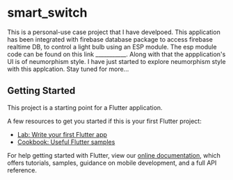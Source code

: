 # smart_switch
This is a personal-use case project that I have develpoed. This application has been integrated with firebase database package to access firebase realtime DB, to control a light bulb using an ESP module. The esp module code can be found on this link ___________. Along with that the appplication's UI is of neumorphism style. I have just started to explore neumorphism style with this applcation. Stay tuned for more...

## Getting Started

This project is a starting point for a Flutter application.

A few resources to get you started if this is your first Flutter project:

- [Lab: Write your first Flutter app](https://flutter.dev/docs/get-started/codelab)
- [Cookbook: Useful Flutter samples](https://flutter.dev/docs/cookbook)

For help getting started with Flutter, view our
[online documentation](https://flutter.dev/docs), which offers tutorials,
samples, guidance on mobile development, and a full API reference.
